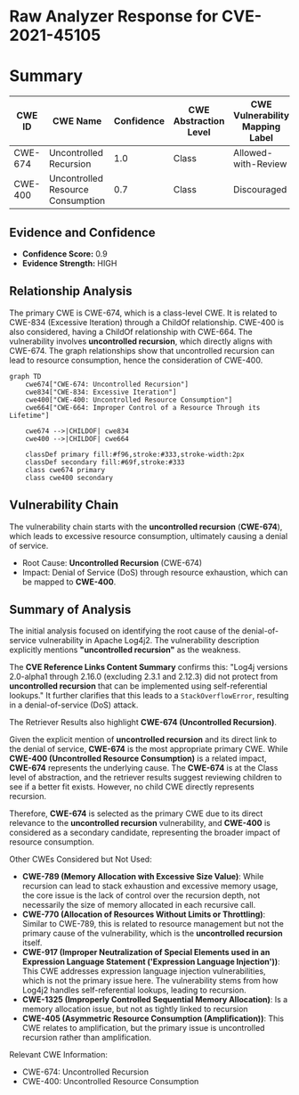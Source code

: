 # Raw Analyzer Response for CVE-2021-45105

# Summary
| CWE ID | CWE Name | Confidence | CWE Abstraction Level | CWE Vulnerability Mapping Label | CWE-Vulnerability Mapping Notes |
|---|---|---|---|---|---|
| CWE-674 | Uncontrolled Recursion | 1.0 | Class | Allowed-with-Review | Primary CWE |
| CWE-400 | Uncontrolled Resource Consumption | 0.7 | Class | Discouraged | Secondary Candidate |

## Evidence and Confidence

*   **Confidence Score:** 0.9
*   **Evidence Strength:** HIGH

## Relationship Analysis
The primary CWE is CWE-674, which is a class-level CWE. It is related to CWE-834 (Excessive Iteration) through a ChildOf relationship. CWE-400 is also considered, having a ChildOf relationship with CWE-664. The vulnerability involves **uncontrolled recursion**, which directly aligns with CWE-674. The graph relationships show that uncontrolled recursion can lead to resource consumption, hence the consideration of CWE-400.

```mermaid
graph TD
    cwe674["CWE-674: Uncontrolled Recursion"]
    cwe834["CWE-834: Excessive Iteration"]
    cwe400["CWE-400: Uncontrolled Resource Consumption"]
    cwe664["CWE-664: Improper Control of a Resource Through its Lifetime"]
    
    cwe674 -->|CHILDOF| cwe834
    cwe400 -->|CHILDOF| cwe664

    classDef primary fill:#f96,stroke:#333,stroke-width:2px
    classDef secondary fill:#69f,stroke:#333
    class cwe674 primary
    class cwe400 secondary
```

## Vulnerability Chain
The vulnerability chain starts with the **uncontrolled recursion** (**CWE-674**), which leads to excessive resource consumption, ultimately causing a denial of service.
  - Root Cause: **Uncontrolled Recursion** (CWE-674)
  - Impact: Denial of Service (DoS) through resource exhaustion, which can be mapped to **CWE-400**.

## Summary of Analysis
The initial analysis focused on identifying the root cause of the denial-of-service vulnerability in Apache Log4j2. The vulnerability description explicitly mentions **"uncontrolled recursion"** as the weakness.

The **CVE Reference Links Content Summary** confirms this: "Log4j versions 2.0-alpha1 through 2.16.0 (excluding 2.3.1 and 2.12.3) did not protect from **uncontrolled recursion** that can be implemented using self-referential lookups." It further clarifies that this leads to a `StackOverflowError`, resulting in a denial-of-service (DoS) attack.

The Retriever Results also highlight **CWE-674 (Uncontrolled Recursion)**.

Given the explicit mention of **uncontrolled recursion** and its direct link to the denial of service, **CWE-674** is the most appropriate primary CWE. While **CWE-400 (Uncontrolled Resource Consumption)** is a related impact, **CWE-674** represents the underlying cause. The **CWE-674** is at the Class level of abstraction, and the retriever results suggest reviewing children to see if a better fit exists. However, no child CWE directly represents recursion.

Therefore, **CWE-674** is selected as the primary CWE due to its direct relevance to the **uncontrolled recursion** vulnerability, and **CWE-400** is considered as a secondary candidate, representing the broader impact of resource consumption.

Other CWEs Considered but Not Used:

*   **CWE-789 (Memory Allocation with Excessive Size Value)**: While recursion can lead to stack exhaustion and excessive memory usage, the core issue is the lack of control over the recursion depth, not necessarily the size of memory allocated in each recursive call.
*   **CWE-770 (Allocation of Resources Without Limits or Throttling)**: Similar to CWE-789, this is related to resource management but not the primary cause of the vulnerability, which is the **uncontrolled recursion** itself.
*   **CWE-917 (Improper Neutralization of Special Elements used in an Expression Language Statement ('Expression Language Injection'))**: This CWE addresses expression language injection vulnerabilities, which is not the primary issue here. The vulnerability stems from how Log4j2 handles self-referential lookups, leading to recursion.
*   **CWE-1325 (Improperly Controlled Sequential Memory Allocation)**: Is a memory allocation issue, but not as tightly linked to recursion
*   **CWE-405 (Asymmetric Resource Consumption (Amplification))**: This CWE relates to amplification, but the primary issue is uncontrolled recursion rather than amplification.

Relevant CWE Information:
- CWE-674: Uncontrolled Recursion
- CWE-400: Uncontrolled Resource Consumption